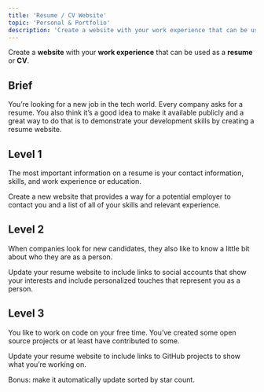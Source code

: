 ```yaml
---
title: 'Resume / CV Website'
topic: 'Personal & Portfolio'
description: 'Create a website with your work experience that can be used as a resume or CV.'
---
```

Create a <strong className="color-blue">website</strong> with your <strong className="color-blue">work experience</strong> that can be used as a <strong className="color-purple">resume</strong> or <strong className="color-purple">CV</strong>.

## Brief

You’re looking for a new job in the tech world. Every company  asks for a resume. You also think it’s a good idea to make it available publicly and a great way to do that is to demonstrate your development skills by creating a resume website.

## Level 1

The most important information on a resume is your contact information, skills, and work experience or education.

Create a new website that provides a way for a potential employer to contact you and a list of all of your skills and relevant experience.

## Level 2

When companies look for new candidates, they also like to know a little bit about who they are as a person.

Update your resume website to include links to social accounts that show your interests and include personalized touches that represent you as a person.

## Level 3

You like to work on code on your free time. You’ve created some open source projects or at least have contributed to some.

Update your resume website to include links to GitHub projects to show what you’re working on.

Bonus: make it automatically update sorted by star count.


